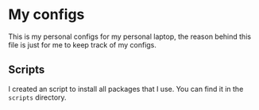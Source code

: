 # My configs

This is my personal configs for my personal laptop, the reason behind this file is just for me to keep track of my configs.

## Scripts

I created an script to install all packages that I use. You can find it in the `scripts` directory.